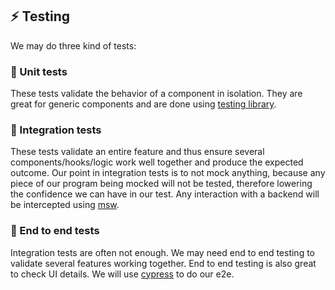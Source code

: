 ## ⚡ Testing

We may do three kind of tests:

### 🧪 Unit tests

These tests validate the behavior of a component in isolation. They are great for generic components and are done using [testing library](https://github.com/testing-library/react-testing-library).

### 🧪 Integration tests

These tests validate an entire feature and thus ensure several components/hooks/logic work well together and produce the expected outcome. Our point in integration tests is to not mock anything, because any piece of our program being mocked will not be tested, therefore lowering the confidence we can have in our test. Any interaction with a backend will be intercepted using [msw](https://github.com/mswjs/msw).

### 🧪 End to end tests

Integration tests are often not enough. We may need end to end testing to validate several features working together. End to end testing is also great to check UI details. We will use [cypress](https://github.com/cypress-io/cypress) to do our e2e. 